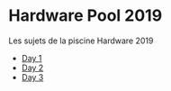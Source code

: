# Hardware Pool 2019
Les sujets de la piscine Hardware 2019

- [Day 1](./Piscine_HARDWARE_D01.md)
- [Day 2](./Piscine_HARDWARE_D02.md)
- [Day 3](./Piscine_HARDWARE_D03.md)
